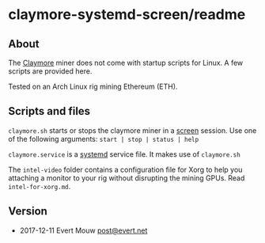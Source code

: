 # claymore-systemd-screen/readme

## About

The [Claymore](https://github.com/nanopool/Claymore-Dual-Miner/releases) miner does not come with startup scripts for Linux. A few scripts are provided here.

Tested on an Arch Linux rig mining Ethereum (ETH).

## Scripts and files

`claymore.sh` starts or stops the claymore miner in a [screen](https://www.gnu.org/software/screen/) session. Use one of the following arguments: `start | stop | status | help`

`claymore.service` is a [systemd](https://www.freedesktop.org/wiki/Software/systemd/) service file. It makes use of `claymore.sh` 

The `intel-video` folder contains a configuration file for Xorg to help you attaching a monitor to your rig without disrupting the mining GPUs. Read `intel-for-xorg.md`.

## Version

- 2017-12-11 Evert Mouw <post@evert.net>
